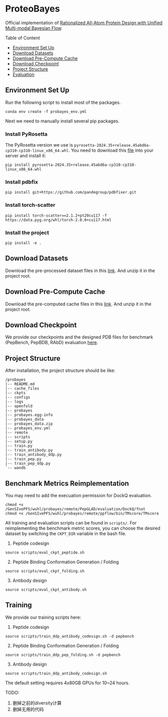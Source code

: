# ProteoBayes
Official implementation of [Rationalized All-Atom Protein Design with Unified Multi-modal Bayesian Flow](https://openreview.net/forum?id=3p4272zl7q).

Table of Content
- [Environment Set Up](#environment-set-up)
- [Download Datasets](#download-datasets)
- [Download Pre-Compute Cache](#download-pre-compute-cache)
- [Download Checkpoint](#download-checkpoint)
- [Project Structure](#project-structure)
- [Evaluation](#evaluation)
## Environment Set Up
Run the following script to install most of the packages.
```
conda env create -f probayes_env.yml
```
Next we need to manually install several pip packages. 
### Install PyRosetta
The PyRosetta version we use is `pyrosetta-2024.35+release.45abd6a-cp310-cp310-linux_x86_64.whl`.
You need to download this [file](https://graylab.jhu.edu/download/PyRosetta4/archive/release/PyRosetta4.Release.python310.linux.wheel/pyrosetta-2024.35+release.45abd6a-cp310-cp310-linux_x86_64.whl) into your server and install it:
```
pip install pyrosetta-2024.35+release.45abd6a-cp310-cp310-linux_x86_64.whl
```
### Install pdbfix
```
pip install git+https://github.com/pandegroup/pdbfixer.git
```
### Install torch-scatter
```
pip install torch-scatter==2.1.2+pt20cu117 -f https://data.pyg.org/whl/torch-2.0.0+cu117.html
```
### Install the project
```
pip install -e .
```
## Download Datasets
Download the pre-processed dataset files in this [link](https://drive.google.com/file/d/18_zHYOZYiVIMKx0sXe_2xYNFa7l4r3Tc/view?usp=sharing).
And unzip it in the project root.
## Download Pre-Compute Cache
Download the pre-computed cache files in this [link](https://drive.google.com/file/d/18_zHYOZYiVIMKx0sXe_2xYNFa7l4r3Tc/view?usp=sharing).
And unzip it in the project root.

## Download Checkpoint
We provide our checkpoints and the designed PDB files for benchmark (PepBench, PepBDB, RAbD) evaluation [here](https://drive.google.com/drive/folders/1rnqwKgjFAtKvpQXL-fZxp0T10OF5RvxK?usp=drive_link).


## Project Structure
After installation, the project structure should be like:
```
/probayes
|-- README.md
|-- cache_files
|-- ckpts
|-- configs
|-- logs
|-- openfold
|-- probayes
|-- probayes.egg-info
|-- probayes_data
|-- probayes_data.zip
|-- probayes_env.yml
|-- remote
|-- scripts
|-- setup.py
|-- train.py
|-- train_antibody.py
|-- train_antibody_ddp.py
|-- train_pep.py
|-- train_pep_ddp.py
`-- wandb
```

## Benchmark Metrics Reimplementation
You may need to add the execuation permission for DockQ evaluation.
```
chmod +x /GenSIvePFS/wuhl/probayes/remote/PepGLAD/evaluation/DockQ/fnat
chmod +x /GenSIvePFS/wuhl/probayes/remote/ppflow/bin/TMscore/TMscore
```
All training and evaluation scripts can be found in `scripts/`. For reimplementing the benchmark metric scores, you can choose the desired dataset by switching the `CKPT_DIR` variable in the bash file.
1. Peptide codesign
```
source scripts/eval_ckpt_peptide.sh
```
2. Peptide Binding Conformation Generation / Folding
```
source scripts/eval_ckpt_folding.sh
```
3. Antibody design
```
source scripts/eval_ckpt_antibody.sh
```

## Training
We provide our training scripts here:
1. Peptide codesign
```
source scripts/train_ddp_antibody_codesign.sh -d pepbench
```
2. Peptide Binding Conformation Generation / Folding
```
source scripts/train_ddp_pep_folding.sh -d pepbench
```
3. Antibody design
```
source scripts/train_ddp_antibody_codesign.sh
```
The default setting requires 4x80GB GPUs for 10~24 hours.


TODO:
1. 删掉之前的diversity计算
2. 删掉无用的代码
